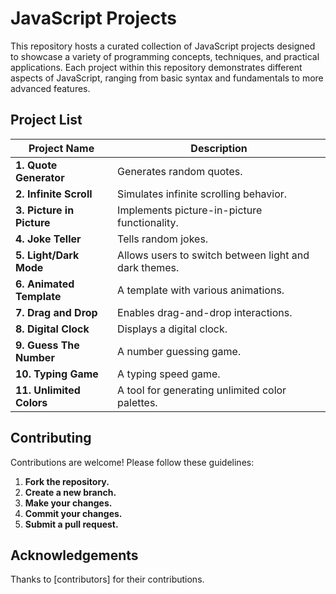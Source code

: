 # JavaScript Projects

This repository hosts a curated collection of JavaScript projects designed to showcase a variety of programming concepts, techniques, and practical applications. Each project within this repository demonstrates different aspects of JavaScript, ranging from basic syntax and fundamentals to more advanced features.

## Project List

| Project Name | Description |
|---|---|
| **1. Quote Generator** | Generates random quotes. |
| **2. Infinite Scroll** | Simulates infinite scrolling behavior. |
| **3. Picture in Picture** | Implements picture-in-picture functionality. |
| **4. Joke Teller** | Tells random jokes. |
| **5. Light/Dark Mode** | Allows users to switch between light and dark themes. |
| **6. Animated Template** | A template with various animations. |
| **7. Drag and Drop** | Enables drag-and-drop interactions. |
| **8. Digital Clock** | Displays a digital clock. |
| **9. Guess The Number** | A number guessing game. |
| **10. Typing Game** | A typing speed game. |
| **11. Unlimited Colors** | A tool for generating unlimited color palettes. |

## Contributing

Contributions are welcome! Please follow these guidelines:

1. **Fork the repository.**
2. **Create a new branch.**
3. **Make your changes.**
4. **Commit your changes.**
5. **Submit a pull request.**


## Acknowledgements

Thanks to [contributors] for their contributions.
